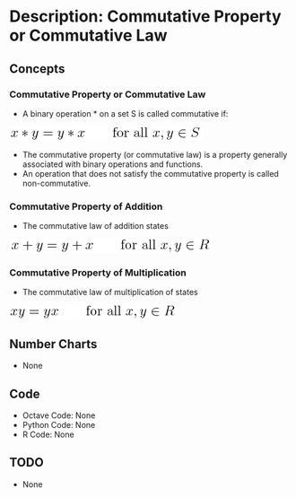 # Description: Commutative Property or Commutative Law

## Concepts
### Commutative Property or Commutative Law
- A binary operation * on a set S is called commutative if: 

![Commutative Addition](../../code/latex/equations/images/P004_Algebra_CommutativeProperty_01.png)
- The commutative property (or commutative law) is a property generally associated with binary operations and functions.
- An operation that does not satisfy the commutative property is called non-commutative.

### Commutative Property of Addition
- The commutative law of addition states

![Commutative Addition](../../code/latex/equations/images/P004_Algebra_CommutativeProperty_02_Addition.png)

### Commutative Property of Multiplication
- The commutative law of multiplication of states

![Commutative Addition](../../code/latex/equations/images/P004_Algebra_CommutativeProperty_03_Multiplication.png)

## Number Charts
* None

## Code
* Octave Code: None
* Python Code: None
* R Code: None

## TODO
- None
